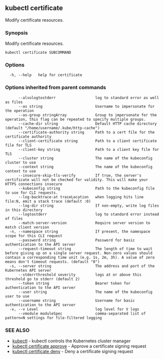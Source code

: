 ## kubectl certificate

Modify certificate resources.

### Synopsis

Modify certificate resources.

```
kubectl certificate SUBCOMMAND
```

### Options

```
  -h, --help   help for certificate
```

### Options inherited from parent commands

```
      --alsologtostderr                  log to standard error as well as files
      --as string                        Username to impersonate for the operation
      --as-group stringArray             Group to impersonate for the operation, this flag can be repeated to specify multiple groups.
      --cache-dir string                 Default HTTP cache directory (default "/home/username/.kube/http-cache")
      --certificate-authority string     Path to a cert file for the certificate authority
      --client-certificate string        Path to a client certificate file for TLS
      --client-key string                Path to a client key file for TLS
      --cluster string                   The name of the kubeconfig cluster to use
      --context string                   The name of the kubeconfig context to use
      --insecure-skip-tls-verify         If true, the server's certificate will not be checked for validity. This will make your HTTPS connections insecure
      --kubeconfig string                Path to the kubeconfig file to use for CLI requests.
      --log-backtrace-at traceLocation   when logging hits line file:N, emit a stack trace (default :0)
      --log-dir string                   If non-empty, write log files in this directory
      --logtostderr                      log to standard error instead of files
      --match-server-version             Require server version to match client version
  -n, --namespace string                 If present, the namespace scope for this CLI request
      --password string                  Password for basic authentication to the API server
      --request-timeout string           The length of time to wait before giving up on a single server request. Non-zero values should contain a corresponding time unit (e.g. 1s, 2m, 3h). A value of zero means don't timeout requests. (default "0")
  -s, --server string                    The address and port of the Kubernetes API server
      --stderrthreshold severity         logs at or above this threshold go to stderr (default 2)
      --token string                     Bearer token for authentication to the API server
      --user string                      The name of the kubeconfig user to use
      --username string                  Username for basic authentication to the API server
  -v, --v Level                          log level for V logs
      --vmodule moduleSpec               comma-separated list of pattern=N settings for file-filtered logging
```

### SEE ALSO

* [kubectl](kubectl.md)	 - kubectl controls the Kubernetes cluster manager
* [kubectl certificate approve](kubectl_certificate_approve.md)	 - Approve a certificate signing request
* [kubectl certificate deny](kubectl_certificate_deny.md)	 - Deny a certificate signing request

